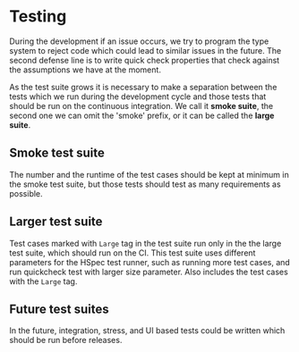 # Testing

During the development if an issue occurs, we try to program the type system
to reject code which could lead to similar issues in the future. The second
defense line is to write quick check properties that check against the
assumptions we have at the moment.

As the test suite grows it is necessary to make a separation between the
tests which we run during the development cycle and those tests that should
be run on the continuous integration. We call it **smoke suite**,
the second one we can omit the 'smoke' prefix, or it can be called the **large suite**.

## Smoke test suite

The number and the runtime of the test cases should be kept at minimum
in the smoke test suite, but those tests should test as many requirements
as possible.

## Larger test suite

Test cases marked with `Large` tag in the test suite run only in the
the large test suite, which should run on the CI. This test
suite uses different parameters for the HSpec test runner, such as
running more test cases, and run quickcheck test with larger size
parameter. Also includes the test cases with the `Large` tag.

## Future test suites

In the future, integration, stress, and UI based tests could be written
which should be run before releases.

